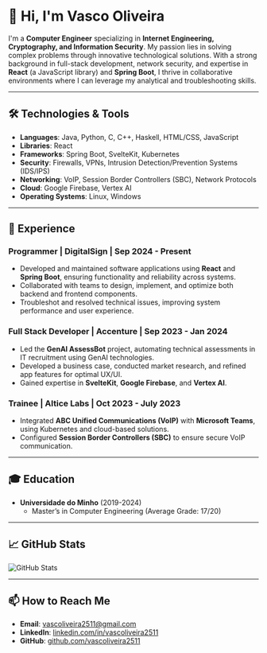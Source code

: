 # 👋 Hi, I'm Vasco Oliveira

I'm a **Computer Engineer** specializing in **Internet Engineering, Cryptography, and Information Security**. My passion lies in solving complex problems through innovative technological solutions. With a strong background in full-stack development, network security, and expertise in **React** (a JavaScript library) and **Spring Boot**, I thrive in collaborative environments where I can leverage my analytical and troubleshooting skills.

---

## 🛠️ Technologies & Tools

- **Languages**: Java, Python, C, C++, Haskell, HTML/CSS, JavaScript
- **Libraries**: React
- **Frameworks**: Spring Boot, SvelteKit, Kubernetes
- **Security**: Firewalls, VPNs, Intrusion Detection/Prevention Systems (IDS/IPS)
- **Networking**: VoIP, Session Border Controllers (SBC), Network Protocols
- **Cloud**: Google Firebase, Vertex AI
- **Operating Systems**: Linux, Windows

---

## 💼 Experience

### Programmer | DigitalSign | Sep 2024 - Present
- Developed and maintained software applications using **React** and **Spring Boot**, ensuring functionality and reliability across systems.
- Collaborated with teams to design, implement, and optimize both backend and frontend components.
- Troubleshot and resolved technical issues, improving system performance and user experience.

### Full Stack Developer | Accenture | Sep 2023 - Jan 2024
- Led the **GenAI AssessBot** project, automating technical assessments in IT recruitment using GenAI technologies.
- Developed a business case, conducted market research, and refined app features for optimal UX/UI.
- Gained expertise in **SvelteKit**, **Google Firebase**, and **Vertex AI**.

### Trainee | Altice Labs | Oct 2023 - July 2023
- Integrated **ABC Unified Communications (VoIP)** with **Microsoft Teams**, using Kubernetes and cloud-based solutions.
- Configured **Session Border Controllers (SBC)** to ensure secure VoIP communication.

---

## 🎓 Education

- **Universidade do Minho** (2019-2024)
  - Master’s in Computer Engineering (Average Grade: 17/20)

---

## 📈 GitHub Stats

![GitHub Stats](https://github-readme-stats.vercel.app/api?username=vascoliveira2511&show_icons=true&theme=radical)

---

## 📫 How to Reach Me

- **Email**: vascoliveira2511@gmail.com
- **LinkedIn**: [linkedin.com/in/vascoliveira2511](http://www.linkedin.com/in/vascoliveira2511)
- **GitHub**: [github.com/vascoliveira2511](https://github.com/vascoliveira2511)
